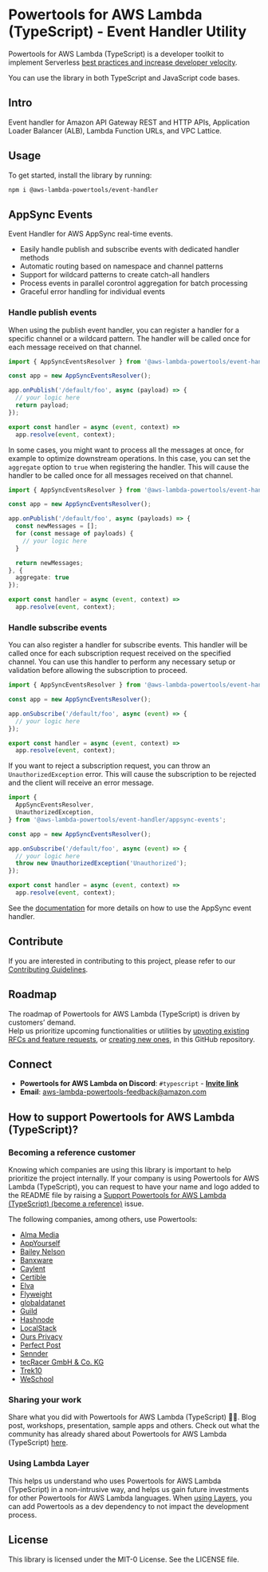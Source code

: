 # Powertools for AWS Lambda (TypeScript) - Event Handler Utility

Powertools for AWS Lambda (TypeScript) is a developer toolkit to implement Serverless [best practices and increase developer velocity](https://docs.powertools.aws.dev/lambda/typescript/latest/#features).

You can use the library in both TypeScript and JavaScript code bases.

## Intro

Event handler for Amazon API Gateway REST and HTTP APIs, Application Loader Balancer (ALB), Lambda Function URLs, and VPC Lattice.

## Usage

To get started, install the library by running:

```sh
npm i @aws-lambda-powertools/event-handler
```

## AppSync Events

Event Handler for AWS AppSync real-time events.

* Easily handle publish and subscribe events with dedicated handler methods
* Automatic routing based on namespace and channel patterns
* Support for wildcard patterns to create catch-all handlers
* Process events in parallel corontrol aggregation for batch processing
* Graceful error handling for individual events

### Handle publish events

When using the publish event handler, you can register a handler for a specific channel or a wildcard pattern. The handler will be called once for each message received on that channel.

```typescript
import { AppSyncEventsResolver } from '@aws-lambda-powertools/event-handler/appsync-events';

const app = new AppSyncEventsResolver();

app.onPublish('/default/foo', async (payload) => {
  // your logic here
  return payload;
});

export const handler = async (event, context) =>
  app.resolve(event, context);
```

In some cases, you might want to process all the messages at once, for example to optimize downstream operations. In this case, you can set the `aggregate` option to `true` when registering the handler. This will cause the handler to be called once for all messages received on that channel.

```typescript
import { AppSyncEventsResolver } from '@aws-lambda-powertools/event-handler/appsync-events';

const app = new AppSyncEventsResolver();

app.onPublish('/default/foo', async (payloads) => {
  const newMessages = [];
  for (const message of payloads) {
    // your logic here
  }

  return newMessages;
}, {
  aggregate: true
});

export const handler = async (event, context) =>
  app.resolve(event, context);
```

### Handle subscribe events

You can also register a handler for subscribe events. This handler will be called once for each subscription request received on the specified channel. You can use this handler to perform any necessary setup or validation before allowing the subscription to proceed.

```typescript
import { AppSyncEventsResolver } from '@aws-lambda-powertools/event-handler/appsync-events';

const app = new AppSyncEventsResolver();

app.onSubscribe('/default/foo', async (event) => {
  // your logic here
});

export const handler = async (event, context) =>
  app.resolve(event, context);
```

If you want to reject a subscription request, you can throw an `UnauthorizedException` error. This will cause the subscription to be rejected and the client will receive an error message.

```typescript
import {
  AppSyncEventsResolver,
  UnauthorizedException,
} from '@aws-lambda-powertools/event-handler/appsync-events';

const app = new AppSyncEventsResolver();

app.onSubscribe('/default/foo', async (event) => {
  // your logic here
  throw new UnauthorizedException('Unauthorized');
});

export const handler = async (event, context) =>
  app.resolve(event, context);
```

See the [documentation](https://docs.powertools.aws.dev/lambda/typescript/latest/features/event-handler/appsync-events) for more details on how to use the AppSync event handler.

## Contribute

If you are interested in contributing to this project, please refer to our [Contributing Guidelines](https://github.com/aws-powertools/powertools-lambda-typescript/blob/main/CONTRIBUTING.md).

## Roadmap

The roadmap of Powertools for AWS Lambda (TypeScript) is driven by customers’ demand.  
Help us prioritize upcoming functionalities or utilities by [upvoting existing RFCs and feature requests](https://github.com/aws-powertools/powertools-lambda-typescript/issues), or [creating new ones](https://github.com/aws-powertools/powertools-lambda-typescript/issues/new/choose), in this GitHub repository.

## Connect

* **Powertools for AWS Lambda on Discord**: `#typescript` - **[Invite link](https://discord.gg/B8zZKbbyET)**
* **Email**: <aws-lambda-powertools-feedback@amazon.com>

## How to support Powertools for AWS Lambda (TypeScript)?

### Becoming a reference customer

Knowing which companies are using this library is important to help prioritize the project internally. If your company is using Powertools for AWS Lambda (TypeScript), you can request to have your name and logo added to the README file by raising a [Support Powertools for AWS Lambda (TypeScript) (become a reference)](https://s12d.com/become-reference-pt-ts) issue.

The following companies, among others, use Powertools:

* [Alma Media](https://www.almamedia.fi)
* [AppYourself](https://appyourself.net)
* [Bailey Nelson](https://www.baileynelson.com.au)
* [Banxware](https://www.banxware.com)
* [Caylent](https://caylent.com/)
* [Certible](https://www.certible.com/)
* [Elva](https://elva-group.com)
* [Flyweight](https://flyweight.io/)
* [globaldatanet](https://globaldatanet.com/)
* [Guild](https://guild.com)
* [Hashnode](https://hashnode.com/)
* [LocalStack](https://localstack.cloud/)
* [Ours Privacy](https://oursprivacy.com/)
* [Perfect Post](https://www.perfectpost.fr)
* [Sennder](https://sennder.com/)
* [tecRacer GmbH & Co. KG](https://www.tecracer.com/)
* [Trek10](https://www.trek10.com/)
* [WeSchool](https://www.weschool.com)

### Sharing your work

Share what you did with Powertools for AWS Lambda (TypeScript) 💞💞. Blog post, workshops, presentation, sample apps and others. Check out what the community has already shared about Powertools for AWS Lambda (TypeScript) [here](https://docs.powertools.aws.dev/lambda/typescript/latest/we_made_this).

### Using Lambda Layer

This helps us understand who uses Powertools for AWS Lambda (TypeScript) in a non-intrusive way, and helps us gain future investments for other Powertools for AWS Lambda languages. When [using Layers](https://docs.powertools.aws.dev/lambda/typescript/latest/#lambda-layer), you can add Powertools as a dev dependency to not impact the development process.

## License

This library is licensed under the MIT-0 License. See the LICENSE file.
